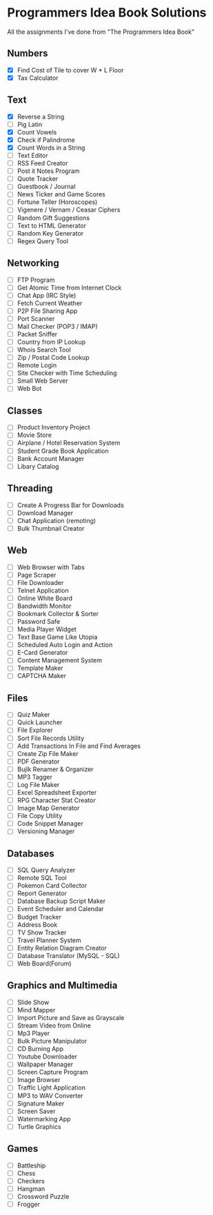 # Programmers Idea Book Solutions
All the assignments I've done from "The Programmers Idea Book"

## Numbers
- [x] Find Cost of Tile to cover W * L Floor
- [x] Tax Calculator

## Text
- [x] Reverse a String
- [ ] Pig Latin  
- [x] Count Vowels
- [x] Check if Palindrome
- [x] Count Words in a String
- [ ] Text Editor
- [ ] RSS Feed Creator
- [ ] Post it Notes Program
- [ ] Quote Tracker
- [ ] Guestbook / Journal
- [ ] News Ticker and Game Scores
- [ ] Fortune Teller (Horoscopes)
- [ ] Vigenere / Vernam / Ceasar Ciphers
- [ ] Random Gift Suggestions
- [ ] Text to HTML Generator
- [ ] Random Key Generator
- [ ] Regex Query Tool

## Networking
- [ ] FTP Program
- [ ] Get Atomic Time from Internet Clock
- [ ] Chat App (IRC Style)
- [ ] Fetch Current Weather
- [ ] P2P File Sharing App
- [ ] Port Scanner
- [ ] Mail Checker (POP3 / IMAP)
- [ ] Packet Sniffer
- [ ] Country from IP Lookup
- [ ] Whois Search Tool
- [ ] Zip / Postal Code Lookup
- [ ] Remote Login
- [ ] Site Checker with Time Scheduling
- [ ] Small Web Server
- [ ] Web Bot

## Classes
- [ ] Product Inventory Project
- [ ] Movie Store
- [ ] Airplane / Hotel Reservation System
- [ ] Student Grade Book Application
- [ ] Bank Account Manager
- [ ] Libary Catalog

## Threading
- [ ] Create A Progress Bar for Downloads
- [ ] Download Manager
- [ ] Chat Application (remoting)
- [ ] Bulk Thumbnail Creator

## Web
- [ ] Web Browser with Tabs
- [ ] Page Scraper
- [ ] File Downloader
- [ ] Telnet Application
- [ ] Online White Board
- [ ] Bandwidth Monitor
- [ ] Bookmark Collector & Sorter
- [ ] Password Safe
- [ ] Media Player Widget
- [ ] Text Base Game Like Utopia
- [ ] Scheduled Auto Login and Action
- [ ] E-Card Generator
- [ ] Content Management System
- [ ] Template Maker
- [ ] CAPTCHA Maker

## Files
- [ ] Quiz Maker
- [ ] Quick Launcher
- [ ] File Explorer
- [ ] Sort File Records Utility
- [ ] Add Transactions In File and Find Averages
- [ ] Create Zip File Maker
- [ ] PDF Generator
- [ ] Bujlk Renamer & Organizer
- [ ] MP3 Tagger
- [ ] Log File Maker
- [ ] Excel Spreadsheet Exporter
- [ ] RPG Character Stat Creator
- [ ] Image Map Generator
- [ ] File Copy Utility
- [ ] Code Snippet Manager
- [ ] Versioning Manager

## Databases
- [ ] SQL Query Analyzer
- [ ] Remote SQL Tool
- [ ] Pokemon Card Collector
- [ ] Report Generator
- [ ] Database Backup Script Maker
- [ ] Event Scheduler and Calendar
- [ ] Budget Tracker
- [ ] Address Book
- [ ] TV Show Tracker
- [ ] Travel Planner System
- [ ] Entity Relation Diagram Creator
- [ ] Database Translator (MySQL - SQL)
- [ ] Web Board(Forum)

## Graphics and Multimedia
- [ ] Slide Show
- [ ] Mind Mapper
- [ ] Import Picture and Save as Grayscale
- [ ] Stream Video from Online
- [ ] Mp3 Player
- [ ] Bulk Picture Manipulator
- [ ] CD Burning App
- [ ] Youtube Downloader
- [ ] Wallpaper Manager
- [ ] Screen Capture Program
- [ ] Image Browser
- [ ] Traffic Light Application
- [ ] MP3 to WAV Converter
- [ ] Signature Maker
- [ ] Screen Saver
- [ ] Watermarking App
- [ ] Turtle Graphics

## Games
- [ ] Battleship
- [ ] Chess
- [ ] Checkers
- [ ] Hangman
- [ ] Crossword Puzzle
- [ ] Frogger
